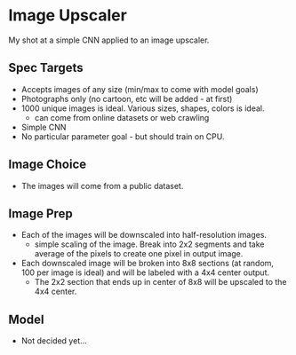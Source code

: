 # Image Upscaler
My shot at a simple CNN applied to an image upscaler.


## Spec Targets
- Accepts images of any size (min/max to come with model goals)
- Photographs only (no cartoon, etc will be added - at first)
- 1000 unique images is ideal. Various sizes, shapes, colors is ideal.
    - can come from online datasets or web crawling
- Simple CNN
- No particular parameter goal - but should train on CPU.

## Image Choice
- The images will come from a public dataset.

## Image Prep
- Each of the images will be downscaled into half-resolution images.
    - simple scaling of the image. Break into 2x2 segments and take average of the pixels to create one pixel in output image.
- Each downscaled image will be broken into 8x8 sections (at random, 100 per image is ideal) and will be labeled with a 4x4 center output.
    - The 2x2 section that ends up in center of 8x8 will be upscaled to the 4x4 center.

## Model
- Not decided yet...